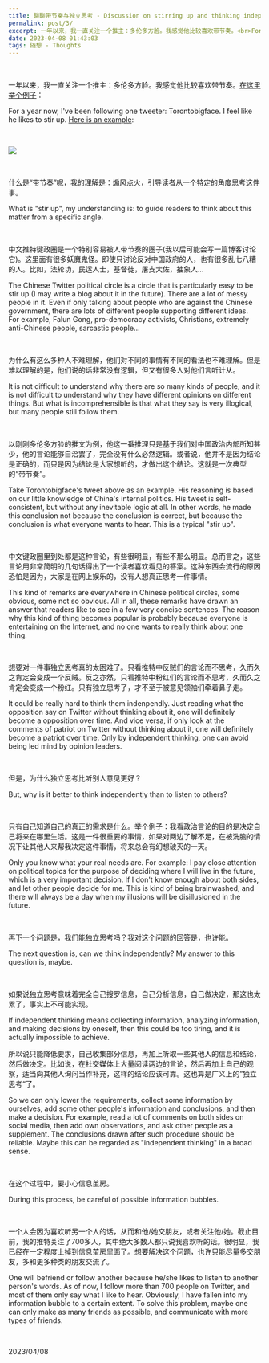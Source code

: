 ```yaml
---
title: 聊聊带节奏与独立思考 - Discussion on stirring up and thinking independently
permalink: post/3/
excerpt: 一年以来，我一直关注一个推主：多伦多方脸。我感觉他比较喜欢带节奏。<br>For a year now, I've been following one tweeter Torontobigface. I feel like he likes to stir up.
date: 2023-04-08 01:43:03
tags: 随想 - Thoughts
---
```


<br>

一年以来，我一直关注一个推主：多伦多方脸。我感觉他比较喜欢带节奏。[在这里举个例子](https://twitter.com/torontobigface/status/1644312345546756101)：

For a year now, I've been following one tweeter: Torontobigface. I feel like he likes to stir up. [Here is an example](https://twitter.com/torontobigface/status/1644312345546756101):

<br>

![](1.png)

<br>
 
什么是“带节奏”呢，我的理解是：煽风点火，引导读者从一个特定的角度思考这件事。

What is "stir up", my understanding is: to guide readers to think about this matter from a specific angle.

<br>

中文推特键政圈是一个特别容易被人带节奏的圈子(我以后可能会写一篇博客讨论它)。这里面有很多妖魔鬼怪。即使只讨论反对中国政府的人，也有很多乱七八糟的人。比如，法轮功，民运人士，基督徒，屠支大佐，抽象人...

The Chinese Twitter political circle is a circle that is particularly easy to be stir up (I may write a blog about it in the future). There are a lot of messy people in it. Even if only talking about people who are against the Chinese government, there are lots of different people supporting different ideas. For example, Falun Gong, pro-democracy activists, Christians, extremely anti-Chinese people, sarcastic people...

<br>

为什么有这么多种人不难理解，他们对不同的事情有不同的看法也不难理解。但是难以理解的是，他们说的话非常没有逻辑，但又有很多人对他们言听计从。

It is not difficult to understand why there are so many kinds of people, and it is not difficult to understand why they have different opinions on different things. But what is incomprehensible is that what they say is very illogical, but many people still follow them.

<br>

以刚刚多伦多方脸的推文为例，他这一番推理只是基于我们对中国政治内部所知甚少，他的言论能够自洽罢了，完全没有什么必然逻辑。或者说，他并不是因为结论是正确的，而只是因为结论是大家想听的，才做出这个结论。这就是一次典型的“带节奏”。

Take Torontobigface's tweet above as an example. His reasoning is based on our little knowledge of China's internal politics. His tweet is self-consistent, but without any inevitable logic at all. In other words, he made this conclusion not because the conclusion is correct, but because the conclusion is what everyone wants to hear. This is a typical "stir up".

<br>

中文键政圈里到处都是这种言论，有些很明显，有些不那么明显。总而言之，这些言论用非常简明的几句话得出了一个读者喜欢看见的答案。这种东西会流行的原因恐怕是因为，大家是在网上娱乐的，没有人想真正思考一件事情。

This kind of remarks are everywhere in Chinese political circles, some obvious, some not so obvious. All in all, these remarks have drawn an answer that readers like to see in a few very concise sentences. The reason why this kind of thing becomes popular is probably because everyone is entertaining on the Internet, and no one wants to really think about one thing.

<br>

想要对一件事独立思考真的太困难了。只看推特中反贼们的言论而不思考，久而久之肯定会变成一个反贼。反之亦然，只看推特中粉红们的言论而不思考，久而久之肯定会变成一个粉红。只有独立思考了，才不至于被意见领袖们牵着鼻子走。

It could be really hard to think them indenpendly. Just reading what the opposition say on Twitter without thinking about it, one will definitely become a opposition over time. And vice versa, if only look at the comments of patriot on Twitter without thinking about it, one will definitely become a patriot over time. Only by independent thinking, one can avoid being led mind by opinion leaders.

<br>

但是，为什么独立思考比听别人意见更好？

But, why is it better to think independently than to listen to others?

<br>

只有自己知道自己的真正的需求是什么。举个例子：我看政治言论的目的是决定自己将来在哪里生活。这是一件很重要的事情，如果对两边了解不足，在被洗脑的情况下让其他人来帮我决定这件事情，将来总会有幻想破灭的一天。

Only you know what your real needs are. For example: I pay close attention on political topics for the purpose of deciding where I will live in the future, which is a very important decision. If I don't know enough about both sides, and let other people decide for me. This is kind of being brainwashed, and there will always be a day when my illusions will be disillusioned in the future.

<br>

再下一个问题是，我们能独立思考吗？我对这个问题的回答是，也许能。

The next question is, can we think independently? My answer to this question is, maybe.

<br>

如果说独立思考意味着完全自己搜罗信息，自己分析信息，自己做决定，那这也太累了，事实上不可能实现。

If independent thinking means collecting information, analyzing information, and making decisions by oneself, then this could be too tiring, and it is actually impossible to achieve.

所以说只能降低要求，自己收集部分信息，再加上听取一些其他人的信息和结论，然后做决定。比如说，在社交媒体上大量阅读两边的言论，然后再加上自己的观察，适当向其他人询问当作补充，这样的结论应该可靠。这也算是广义上的”独立思考“了。

So we can only lower the requirements, collect some information by ourselves, add some other people's information and conclusions, and then make a decision. For example, read a lot of comments on both sides on social media, then add own observations, and ask other people as a supplement. The conclusions drawn after such procedure should be reliable. Maybe this can be regarded as "independent thinking" in a broad sense.

<br>

在这个过程中，要小心信息茧房。

During this process, be careful of possible information bubbles.

<br>

一个人会因为喜欢听另一个人的话，从而和他/她交朋友，或者关注他/她。截止目前，我的推特关注了700多人，其中绝大多数人都只说我喜欢听的话。很明显，我已经在一定程度上掉到信息茧房里面了。想要解决这个问题，也许只能尽量多交朋友，多和更多种类的朋友交流了。

One will befriend or follow another because he/she likes to listen to another person's words. As of now, I follow more than 700 people on Twitter, and most of them only say what I like to hear. Obviously, I have fallen into my information bubble to a certain extent. To solve this problem, maybe one can only make as many friends as possible, and communicate with more types of friends.

<br>

2023/04/08